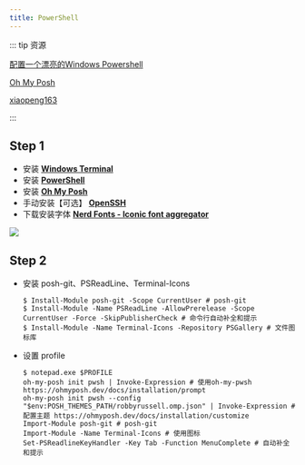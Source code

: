 ```yaml
---
title: PowerShell
---
```


::: tip 资源

 [配置一个漂亮的Windows Powershell](https://www.bilibili.com/video/BV12u411Z7Zo?spm_id_from=333.337.search-card.all.click)

[Oh My Posh](https://ohmyposh.dev/)

[xiaopeng163](https://gist.github.com/xiaopeng163/0fe4225a56ff97cd47e25a4b8a6f36ec)

:::

## Step 1

- 安装 **[Windows Terminal](https://github.com/microsoft/terminal)**
- 安装 **[PowerShell](https://github.com/PowerShell/PowerShell)**
- 安装 [**Oh My Posh**](https://ohmyposh.dev/docs/installation/windows)
- 手动安装【可选】 **[OpenSSH](https://www.mls-software.com/opensshd.html)**
- 下载安装字体 **[Nerd Fonts - Iconic font aggregator](https://www.nerdfonts.com/)** 

![](/images/terminal1.jpg)

## Step 2

- 安装 posh-git、PSReadLine、Terminal-Icons

    ```shell
    $ Install-Module posh-git -Scope CurrentUser # posh-git
    $ Install-Module -Name PSReadLine -AllowPrerelease -Scope CurrentUser -Force -SkipPublisherCheck # 命令行自动补全和提示
    $ Install-Module -Name Terminal-Icons -Repository PSGallery # 文件图标库
    ```

- 设置 profile

    ```shell
    $ notepad.exe $PROFILE
    oh-my-posh init pwsh | Invoke-Expression # 使用oh-my-pwsh https://ohmyposh.dev/docs/installation/prompt
    oh-my-posh init pwsh --config "$env:POSH_THEMES_PATH/robbyrussell.omp.json" | Invoke-Expression # 配置主题 https://ohmyposh.dev/docs/installation/customize
    Import-Module posh-git # posh-git
    Import-Module -Name Terminal-Icons # 使用图标
    Set-PSReadlineKeyHandler -Key Tab -Function MenuComplete # 自动补全和提示
    ```




